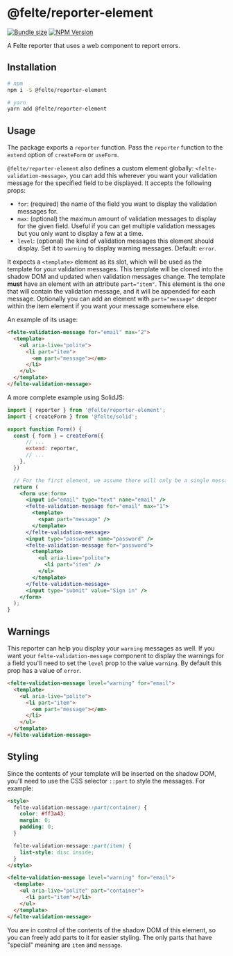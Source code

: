 # @felte/reporter-element


[![Bundle size](https://img.shields.io/bundlephobia/min/@felte/reporter-element)](https://bundlephobia.com/result?p=@felte/reporter-element)
[![NPM Version](https://img.shields.io/npm/v/@felte/reporter-element)](https://www.npmjs.com/package/@felte/reporter-element)

A Felte reporter that uses a web component to report errors.

## Installation

```sh
# npm
npm i -S @felte/reporter-element

# yarn
yarn add @felte/reporter-element
```

## Usage

The package exports a `reporter` function. Pass the `reporter` function to the `extend` option of `createForm` or `useForm`.

`@felte/reporter-element` also defines a custom element globally: `<felte-validation-message>`, you can add this wherever you want your validation message for the specified field to be displayed. It accepts the following props:

* `for`: (required) the name of the field you want to display the validation messages for.
* `max`: (optional) the maximun amount of validation messages to display for the given field. Useful if you can get multiple validation messages but you only want to display a few at a time.
* `level`: (optional) the kind of validation messages this element should display. Set it to `warning` to display warning messages. Default: `error`.

It expects a `<template>` element as its slot, which will be used as the template for your validation messages. This template will be cloned into the shadow DOM and updated when validation messages change. The template **must** have an element with an attribute `part="item"`. This element is the one that will contain the validation message, and it will be appended for each message. Optionally you can add an element with `part="message"` deeper within the item element if you want your message somewhere else.

An example of its usage:

```html
<felte-validation-message for="email" max="2">
  <template>
    <ul aria-live="polite">
      <li part="item">
        <em part="message"></em>
      </li>
    </ul>
  </template>
</felte-validation-message>
```

A more complete example using SolidJS:


```jsx
import { reporter } from '@felte/reporter-element';
import { createForm } from '@felte/solid';

export function Form() {
  const { form } = createForm({
      // ...
      extend: reporter,
      // ...
    },
  })

  // For the first element, we assume there will only be a single message at all times
  return (
    <form use:form>
      <input id="email" type="text" name="email" />
      <felte-validation-message for="email" max="1">
        <template>
          <span part="message" />
        </template>
      </felte-validation-message>
      <input type="password" name="password" />
      <felte-validation-message for="password">
        <template>
          <ul aria-live="polite">
            <li part="item" />
          </ul>
        </template>
      </felte-validation-message>
      <input type="submit" value="Sign in" />
    </form>
  );
}
```

## Warnings

This reporter can help you display your `warning` messages as well. If you want your `felte-validation-message` component to display the warnings for a field you'll need to set the `level` prop to the value `warning`. By default this prop has a value of `error`.

```html
<felte-validation-message level="warning" for="email">
  <template>
    <ul aria-live="polite">
      <li part="item">
        <em part="message"></em>
      </li>
    </ul>
  </template>
</felte-validation-message>
```

## Styling

Since the contents of your template will be inserted on the shadow DOM, you'll need to use the CSS selector `::part` to style the messages. For example:

```html
<style>
  felte-validation-message::part(container) {
    color: #ff3a43;
    margin: 0;
    padding: 0;
  }

  felte-validation-message::part(item) {
    list-style: disc inside;
  }
</style>

<felte-validation-message level="warning" for="email">
  <template>
    <ul aria-live="polite" part="container">
      <li part="item"></li>
    </ul>
  </template>
</felte-validation-message>
```

You are in control of the contents of the shadow DOM of this element, so you can freely add parts to it for easier styling. The only parts that have "special" meaning are `item` and `message`.
